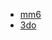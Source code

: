 * [mm6](http://www.the-spoiler.com/RPG/New.World.Computing/might..magic.6.1/mm6.html)
* [3do](http://www.the-spoiler.com/RPG/3DO.html)
